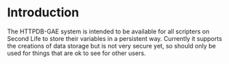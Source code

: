 # Introduction #

The HTTPDB-GAE system is intended to be available for all scripters on Second Life to store their variables in a persistent way. Currently it supports the creations of data storage but is not very secure yet, so should only be used for things that are ok to see for other users.